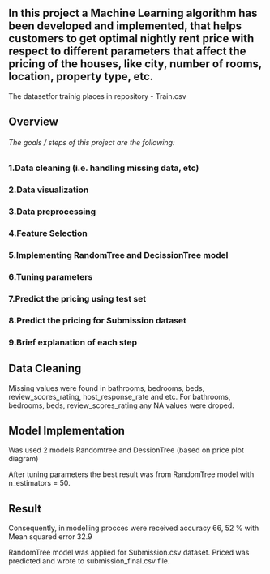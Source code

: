 ## In this project a Machine Learning algorithm has been developed and implemented, that helps customers to get optimal nightly rent price with respect to different parameters that affect the pricing of the houses, like city, number of rooms, location, property type, etc.

The datasetfor trainig  places in repository -  Train.csv

## Overview

###### The goals / steps of this project are the following:

### 1.Data cleaning (i.e. handling missing data, etc)
### 2.Data visualization
### 3.Data preprocessing
### 4.Feature Selection
### 5.Implementing RandomTree and DecissionTree model 
### 6.Tuning parameters 
### 7.Predict the pricing using test set
### 8.Predict the pricing for Submission dataset
### 9.Brief explanation of each step

## Data Cleaning

Missing values were found in bathrooms, bedrooms, beds, review_scores_rating, host_response_rate and etc.
For bathrooms, bedrooms, beds, review_scores_rating  any NA values were droped.

## Model Implementation

Was used 2 models Randomtree and DessionTree (based on price plot diagram)

After tuning parameters the best result was from RandomTree model with n_estimators = 50.

## Result
Сonsequently, in modelling procces were received accuracy 66, 52 % with Mean squared error 32.9

RandomTree model was applied for Submission.csv dataset. Priced was predicted and wrote to submission_final.csv file.
